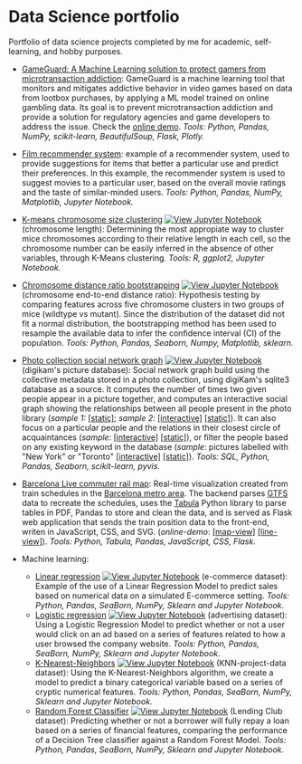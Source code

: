  # Data Science portfolio
Portfolio of data science projects completed by me for academic, self-learning, and hobby purposes.
- [GameGuard: A Machine Learning solution to protect gamers from microtransaction addiction](https://github.com/wonx/lootbox_addiction): GameGuard is a machine learning tool that monitors and mitigates addictive behavior in video games based on data from lootbox purchases, by applying a ML model trained on online gambling data. Its goal is to prevent microtransaction addiction and provide a solution for regulatory agencies and game developers to address the issue. Check the [online demo](http://gameguard.marcpalaus.com). *Tools: Python, Pandas, NumPy, scikit-learn, BeautifulSoup, Flask, Plotly.* 
- [Film recommender system](film-recommender-system): example of a recommender system, used to provide suggestions for items that better a particular use and predict their preferences. In this example, the recommender system is used to suggest movies to a particular user, based on the overall movie ratings and the taste of similar-minded users. *Tools: Python, Pandas, NumPy, Matplotlib, Jupyter Notebook.*
- [K-means chromosome size clustering](chromosomesize-kmeans-clustering/Main.ipynb) [![View Jupyter Notebook](https://img.shields.io/badge/view-Jupyter%20notebook-orange.svg)](chromosomesize-kmeans-clustering/Main.ipynb) (chromosome length): Determining the most appropiate way to cluster mice chromosomes according to their relative length in each cell, so the chromosome number can be easily inferred in the absence of other variables, through K-Means clustering. *Tools: R, ggplot2, Jupyter Notebook.* 
- [Chromosome distance ratio bootstrapping](chromosomedistance-data-boostrapping/Main.ipynb) [![View Jupyter Notebook](https://img.shields.io/badge/view-Jupyter%20notebook-orange.svg)](chromosomedistance-data-boostrapping/Main.ipynb) (chromosome end-to-end distance ratio): Hypothesis testing by comparing features across five chromosome clusters in two groups of mice (wildtype vs mutant). Since the distribution of the dataset did not fit a normal distribution, the bootstrapping method has been used to resample the available data to infer the confidence interval (CI) of the population. *Tools: Python, Pandas, Seaborn, Numpy, Matplotlib, sklearn.* 
- [Photo collection social network graph](pictures-socialnetwork/Main.ipynb) [![View Jupyter Notebook](https://img.shields.io/badge/view-Jupyter%20notebook-orange.svg)](pictures-socialnetwork/Main.ipynb) (digikam's picture database): Social network graph build using the collective metadata stored in a photo collection, using digiKam's sqlite3 database as a source. It computes the number of times two given people appear in a picture together, and computes an interactive social graph showing the relationships between all people present in the photo library (*sample 1:* [[static]](pictures-socialnetwork/socialgraph_trimmed_n1.png); *sample 2*: [[interactive]](http://www.marcpalaus.com/git_files/socialgraph_trimmed.html) [[static]](pictures-socialnetwork/socialgraph_trimmed.png)). It can also focus on a particular people and the relations in their closest circle of acquaintances (*sample*: [[interactive]](http://www.marcpalaus.com/git_files/socialgraph_Oíuajqn%20Rezpé%20Oedoml.html) [[static]](pictures-socialnetwork/socialgraph_Oíuajqn%20Rezpé%20Oedoml.png)), or filter the people based on any existing keyword in the database (*sample*: pictures labelled with "New York" or "Toronto" [[interactive]](http://www.marcpalaus.com/git_files/socialgraph_Toronto_New%20York.html) [[static]](pictures-socialnetwork/socialgraph_Toronto_New%20York.png)). *Tools: SQL, Python, Pandas, Seaborn, scikit-learn, pyvis.* 
- [Barcelona Live commuter rail map](https://github.com/wonx/rodalies-tracker): Real-time visualization created from train schedules in the [Barcelona metro area](https://en.wikipedia.org/wiki/Rodalies_de_Catalunya). The backend parses [GTFS](https://gtfs.org/) data to recreate the schedules, uses the [Tabula](https://tabula.technology/) Python library to parse tables in PDF, Pandas to store and clean the data, and is served as Flask web application that sends the train position data to the front-end, writen in JavaScript, CSS, and SVG. (*online-demo*: [[map-view]](http://rodalies.marcpalaus.com/map) [[line-view]](http://rodalies.marcpalaus.com/)). *Tools: Python, Tabula, Pandas, JavaScript, CSS, Flask.* 

- Machine learning:
  - [Linear regression](ecommerce-linear-regression/Main.ipynb) [![View Jupyter Notebook](https://img.shields.io/badge/view-Jupyter%20notebook-orange.svg)](ecommerce-linear-regression/Main.ipynb) (e-commerce dataset): Example of the use of a Linear Regression Model to predict sales based on numerical data on a simulated E-commerce setting. *Tools: Python, Pandas, SeaBorn, NumPy, Sklearn and Jupyter Notebook.* 
  - [Logistic regression](advertising-logistic-regression/Main.ipynb) [![View Jupyter Notebook](https://img.shields.io/badge/view-Jupyter%20notebook-orange.svg)](advertising-logistic-regression/Main.ipynb) (advertising dataset): Using a Logistic Regression Model to predict whether or not a user would click on an ad based on a series of features related to how a user browsed the company website. *Tools: Python, Pandas, SeaBorn, NumPy, Sklearn and Jupyter Notebook.* 
  - [K-Nearest-Neighbors](KNearestNeighbors-project/Main.ipynb) [![View Jupyter Notebook](https://img.shields.io/badge/view-Jupyter%20notebook-orange.svg)](KNearestNeighbors-project/Main.ipynb) (KNN-project-data dataset): Using the K-Nearest-Neighbors algorithm, we create a model to predict a binary categorical variable based on a series of cryptic numerical features. *Tools: Python, Pandas, SeaBorn, NumPy, Sklearn and Jupyter Notebook.* 
  - [Random Forest Classifier](lendingclub-randomforest/Main.ipynb) [![View Jupyter Notebook](https://img.shields.io/badge/view-Jupyter%20notebook-orange.svg)](lendingclub-randomforest/Main.ipynb) (Lending Club dataset): Predicting whether or not a borrower will fully repay a loan based on a series of financial features, comparing the performance of a Decision Tree classifier against a Random Forest Model. *Tools: Python, Pandas, SeaBorn, NumPy, Sklearn and Jupyter Notebook.* 
